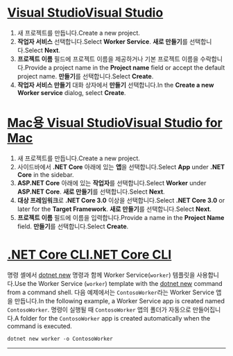 # <a name="visual-studio"></a>[<span data-ttu-id="5fa0d-101">Visual Studio</span><span class="sxs-lookup"><span data-stu-id="5fa0d-101">Visual Studio</span></span>](#tab/visual-studio)

1. <span data-ttu-id="5fa0d-102">새 프로젝트를 만듭니다.</span><span class="sxs-lookup"><span data-stu-id="5fa0d-102">Create a new project.</span></span>
1. <span data-ttu-id="5fa0d-103">**작업자 서비스** 선택합니다.</span><span class="sxs-lookup"><span data-stu-id="5fa0d-103">Select **Worker Service**.</span></span> <span data-ttu-id="5fa0d-104">**새로 만들기**를 선택합니다.</span><span class="sxs-lookup"><span data-stu-id="5fa0d-104">Select **Next**.</span></span>
1. <span data-ttu-id="5fa0d-105">**프로젝트 이름** 필드에 프로젝트 이름을 제공하거나 기본 프로젝트 이름을 수락합니다.</span><span class="sxs-lookup"><span data-stu-id="5fa0d-105">Provide a project name in the **Project name** field or accept the default project name.</span></span> <span data-ttu-id="5fa0d-106">**만들기**를 선택합니다.</span><span class="sxs-lookup"><span data-stu-id="5fa0d-106">Select **Create**.</span></span>
1. <span data-ttu-id="5fa0d-107">**작업자 서비스 만들기** 대화 상자에서 **만들기** 선택합니다.</span><span class="sxs-lookup"><span data-stu-id="5fa0d-107">In the **Create a new Worker service** dialog, select **Create**.</span></span>

# <a name="visual-studio-for-mac"></a>[<span data-ttu-id="5fa0d-108">Mac용 Visual Studio</span><span class="sxs-lookup"><span data-stu-id="5fa0d-108">Visual Studio for Mac</span></span>](#tab/visual-studio-mac)

1. <span data-ttu-id="5fa0d-109">새 프로젝트를 만듭니다.</span><span class="sxs-lookup"><span data-stu-id="5fa0d-109">Create a new project.</span></span>
1. <span data-ttu-id="5fa0d-110">사이드바에서 **.NET Core** 아래에 있는 **앱**을 선택합니다.</span><span class="sxs-lookup"><span data-stu-id="5fa0d-110">Select **App** under **.NET Core** in the sidebar.</span></span>
1. <span data-ttu-id="5fa0d-111">**ASP.NET Core** 아래에 있는 **작업자**를 선택합니다.</span><span class="sxs-lookup"><span data-stu-id="5fa0d-111">Select **Worker** under **ASP.NET Core**.</span></span> <span data-ttu-id="5fa0d-112">**새로 만들기**를 선택합니다.</span><span class="sxs-lookup"><span data-stu-id="5fa0d-112">Select **Next**.</span></span>
1. <span data-ttu-id="5fa0d-113">**대상 프레임워크**로 **.NET Core 3.0** 이상을 선택합니다.</span><span class="sxs-lookup"><span data-stu-id="5fa0d-113">Select **.NET Core 3.0** or later for the **Target Framework**.</span></span> <span data-ttu-id="5fa0d-114">**새로 만들기**를 선택합니다.</span><span class="sxs-lookup"><span data-stu-id="5fa0d-114">Select **Next**.</span></span>
1. <span data-ttu-id="5fa0d-115">**프로젝트 이름** 필드에 이름을 입력합니다.</span><span class="sxs-lookup"><span data-stu-id="5fa0d-115">Provide a name in the **Project Name** field.</span></span> <span data-ttu-id="5fa0d-116">**만들기**를 선택합니다.</span><span class="sxs-lookup"><span data-stu-id="5fa0d-116">Select **Create**.</span></span>

# <a name="net-core-cli"></a>[<span data-ttu-id="5fa0d-117">.NET Core CLI</span><span class="sxs-lookup"><span data-stu-id="5fa0d-117">.NET Core CLI</span></span>](#tab/netcore-cli)

<span data-ttu-id="5fa0d-118">명령 셸에서 [dotnet new](/dotnet/core/tools/dotnet-new) 명령과 함께 Worker Service(`worker`) 템플릿을 사용합니다.</span><span class="sxs-lookup"><span data-stu-id="5fa0d-118">Use the Worker Service (`worker`) template with the [dotnet new](/dotnet/core/tools/dotnet-new) command from a command shell.</span></span> <span data-ttu-id="5fa0d-119">다음 예제에서는 `ContosoWorker`라는 Worker Service 앱을 만듭니다.</span><span class="sxs-lookup"><span data-stu-id="5fa0d-119">In the following example, a Worker Service app is created named `ContosoWorker`.</span></span> <span data-ttu-id="5fa0d-120">명령이 실행될 때 `ContosoWorker` 앱의 폴더가 자동으로 만들어집니다.</span><span class="sxs-lookup"><span data-stu-id="5fa0d-120">A folder for the `ContosoWorker` app is created automatically when the command is executed.</span></span>

```dotnetcli
dotnet new worker -o ContosoWorker
```

---
